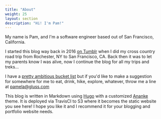 ```yaml
---
title: "About"
weight: 25
layout: section
description: "Hi! I'm Pam!"
---
```


My name is Pam, and I'm a software engineer based out of San Francisco, California.

I started this blog way back in 2016 [on Tumblr](https://wereonlyalittlelost.tumblr.com/) when I did my cross country road trip from Rochester, NY to San Francisco, CA. Back then it was to let my parents know I was alive, now I continue the blog for all my trips and treks...

I have a [pretty ambitious bucket list](/about/bucket_list/bucket_list) but if you'd like to make a suggestion for somewhere for me to eat, drink, hike, explore, whatever, throw me a line at pamela@gluss.com

This blog is written in Markdown using [Hugo](https://gohugo.io/getting-started/quick-start/) with a customized [Ananke](https://themes.gohugo.io/gohugo-theme-ananke/) theme. It is deployed via TravisCI to S3 where it becomes the static website you see here! I hope you like it and I recommend it for your blogging and portfolio website needs.